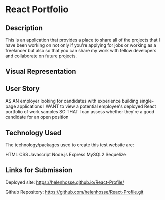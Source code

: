 # React Portfolio

## Description

This is an application that provides a place to share all of the projects that I have been working on not only if you're applying for jobs or working as a freelancer but also so that you can share my work with fellow developers and collaborate on future projects.
## Visual Representation

## User Story 

AS AN employer looking for candidates with experience building single-page applications
I WANT to view a potential employee's deployed React portfolio of work samples
SO THAT I can assess whether they're a good candidate for an open position
## Technology Used

The technology/packages used to create this test website are:

HTML
CSS
Javascript
Node.js
Express
MySQL2
Sequelize

## Links for Submission

Deployed site: https://helenhosse.github.io/React-Profile/

Github Repository: https://github.com/helenhosse/React-Profile.git